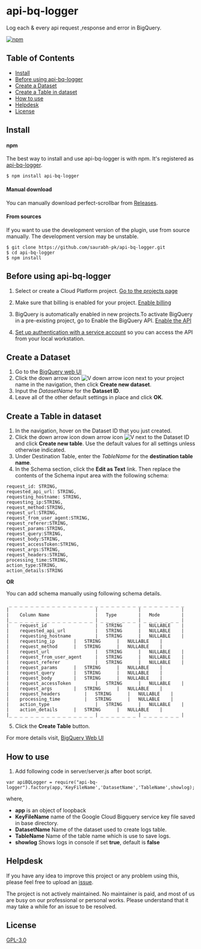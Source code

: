 
# api-bq-logger

Log each & every api request ,response and error in BigQuery.

[![npm](https://img.shields.io/npm/v/api-bq-logger.svg)](https://www.npmjs.com/package/api-bq-logger)

## Table of Contents

* [Install](#install)
* [Before using api-bq-logger](#before-using-api-bq-logger)
* [Create a Dataset](#create-a-dataset)
* [Create a Table in dataset](#create-a-table-in-dataset)
* [How to use](#how-to-use)
* [Helpdesk](#helpdesk)
* [License](#license)

## Install

#### npm

The best way to install and use api-bq-logger is with npm. It's registered
as [api-bq-logger](https://www.npmjs.com/package/api-bq-logger).

```
$ npm install api-bq-logger
```

#### Manual download

You can manually download perfect-scrollbar
from [Releases](https://github.com/saurabh-pk/api-bq-logger/releases).

#### From sources

If you want to use the development version of the plugin, use from source
manually. The development version may be unstable.

```
$ git clone https://github.com/saurabh-pk/api-bq-logger.git
$ cd api-bq-logger
$ npm install
```

## Before using api-bq-logger

1.  Select or create a Cloud Platform project.
    [Go to the projects page][projects]

1.  Make sure that billing is enabled for your project.
    [Enable billing][billing]

1.  BigQuery is automatically enabled in new projects.To activate BigQuery in a pre-existing project, go to Enable the BigQuery API.
    [Enable the API][enable_api]

1.  [Set up authentication with a service account][auth] so you can access the
    API from your local workstation.

[projects]:https://console.cloud.google.com/cloud-resource-manager
[billing]: https://cloud.google.com/billing/docs/how-to/modify-project
[enable_api]: https://console.cloud.google.com/flows/enableapi?apiid=bigquery-json.googleapis.com
[auth]: https://cloud.google.com/docs/authentication/getting-started

    

## Create a Dataset

1. Go to the [BigQuery web UI](https://bigquery.cloud.google.com/)
1. Click the down arrow icon ![V](https://cloud.google.com/bigquery/images/icon-down-arrow.png) down arrow icon next to your project name in the navigation, then click **Create new dataset**.
1. Input the *DatasetName* for the **Dataset ID**.
1. Leave all of the other default settings in place and click **OK**.

## Create a Table in dataset

1. In the navigation, hover on the Dataset ID that you just created.
1. Click the down arrow icon down arrow icon ![V](https://cloud.google.com/bigquery/images/icon-down-arrow.png) next to the Dataset ID and click **Create new table**. Use the default values for all settings unless otherwise indicated.
1. Under Destination Table, enter the *TableName* for the **destination table name**.
1. In the Schema section, click the **Edit as Text** link. Then replace the contents of the Schema input area with the following schema:
```
request_id: STRING,
requested_api_url: STRING,
requesting_hostname: STRING,
requesting_ip:STRING,
request_method:STRING,
request_url:STRING,
request_from_user_agent:STRING,
request_referer:STRING,
request_params:STRING,
request_query:STRING,
request_body:STRING,
request_accessToken:STRING,
request_args:STRING,
request_headers:STRING,
processing_time:STRING,
action_type:STRING,
action_details:STRING     
```
**OR**

You can add schema manually using following schema details.
```
 _ _ _ _ _ _ _ _ _ _ _ _ _ _ _ _ _ _ _ _ _ _ _ _ _ _ _ _ _ _ _ _ _
|                                |               |               |
|    Column Name                 |   Type        |   Mode        |
|_ _ _ _ _ _ _ _ _ _ _ _ _ _ _ _ | _ _ _ _ _ _ _ | _ _ _ _ _ _ _ |
|    request_id                  |   STRING      |   NULLABLE    |
|    requested_api_url           |   STRING      |   NULLABLE    |
|    requesting_hostname         |   STRING      |   NULLABLE    |
|    requesting_ip		 |   STRING      |   NULLABLE    |
|    request_method		 |   STRING      |   NULLABLE    |
|    request_url                 |   STRING      |   NULLABLE    |
|    request_from_user_agent	 |   STRING      |   NULLABLE    |
|    request_referer             |   STRING      |   NULLABLE    |
|    request_params		 |   STRING      |   NULLABLE    |
|    request_query		 |   STRING      |   NULLABLE    |
|    request_body		 |   STRING      |   NULLABLE    |
|    request_accessToken         |   STRING      |   NULLABLE    |
|    request_args		 |   STRING      |   NULLABLE    |
|    request_headers		 |   STRING      |   NULLABLE    |
|    processing_time		 |   STRING      |   NULLABLE    |
|    action_type                 |   STRING      |   NULLABLE    |
|    action_details		 |   STRING      |   NULLABLE    |
|_ _ _ _ _ _ _ _ _ _ _ _ _ _ _ _ | _ _ _ _ _ _ _ | _ _ _ _ _ _ _ |
```

5. Click the **Create Table** button.

For more details visit,
[BigQuery Web UI](https://cloud.google.com/bigquery/bigquery-web-ui)

## How to use
  
1. Add following code in server/server.js after boot script.

```    
var apiBQLogger = require("api-bq- logger").factory(app,'KeyFileName','DatasetName','TableName',showlog);
```
where,
* **app** is an object of loopback
* **KeyFileName** name of the Google Cloud Bigquery service key file saved in base directory.
 * **DatasetName** Name of the dataset used to create logs table.
 * **TableName** Name of the table name which is use to save logs.
 * **showlog** Shows logs in console if set **true**, default is **false**

## Helpdesk

If you have any idea to improve this project or any problem using this, please
feel free to upload an [issue](https://github.com/saurabh-pk/api-bq-logger/issues).

The project is not actively maintained. No maintainer is paid, and most of
us are busy on our professional or personal works. Please understand that it may
take a while for an issue to be resolved.

## License

[GPL-3.0](LICENSE)
